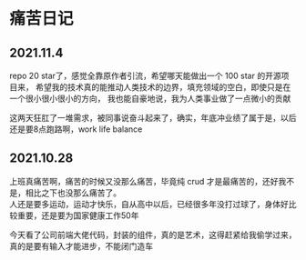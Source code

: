 # 痛苦日记

## 2021.11.4
repo 20 star了，感觉全靠原作者引流，希望哪天能做出一个 100 star 的开源项目来，
希望我的技术真的能推动人类技术的边界，填充领域的空白，即使只是在一个很小很小很小的方向，
我也能自豪地说，我为人类事业做了一点微小的贡献

这两天狂肛了一堆需求，被同事说奋斗起来了，确实，年底冲业绩了属于是，以后还是要8点跑路啊，work life balance

## 2021.10.28  
上班真痛苦啊，痛苦的时候又没那么痛苦，毕竟纯 crud 才是最痛苦的，还好我不是，相比之下也没那么痛苦了。  
人还是要多运动，运动才快乐，自从高中以后，已经很多年没打过球了，身体好比较重要，还是要为国家健康工作50年  

今天看了公司前端大佬代码，封装的组件，真的是艺术，这得赶紧给我偷学过来，真的是要有输入才能进步，不能闭门造车
